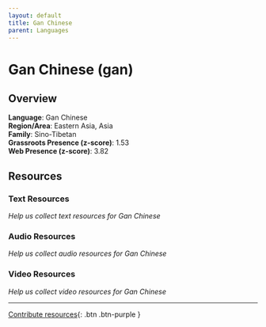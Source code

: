 ```yaml
---
layout: default
title: Gan Chinese
parent: Languages
---
```


# Gan Chinese (gan)

## Overview

**Language**: Gan Chinese  
**Region/Area**: Eastern Asia, Asia  
**Family**: Sino-Tibetan  
**Grassroots Presence (z-score)**: 1.53  
**Web Presence (z-score)**: 3.82  

## Resources

### Text Resources
*Help us collect text resources for Gan Chinese*

### Audio Resources
*Help us collect audio resources for Gan Chinese*

### Video Resources
*Help us collect video resources for Gan Chinese*

---

[Contribute resources](https://forms.office.com/e/1SfLJx3u1r){: .btn .btn-purple }
